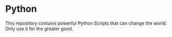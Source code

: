 # Python
This repository contains powerful Python Scripts that can change the world. Only use it for the greater good.
